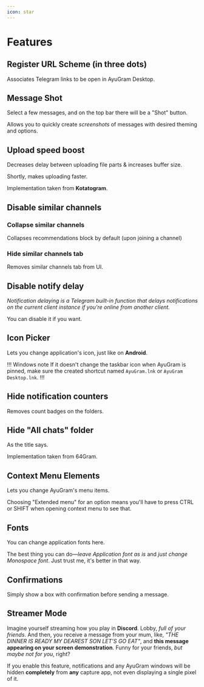 ```yaml
---
icon: star
---
```


# Features

## Register URL Scheme (in three dots)

Associates Telegram links to be open in AyuGram Desktop.

## Message Shot

Select a few messages, and on the top bar there will be a "Shot" button.

Allows you to quickly create *screenshots* of messages with desired theming and options.

## Upload speed boost

Decreases delay between uploading file parts & increases buffer size.

Shortly, makes uploading faster.

Implementation taken from **Kotatogram**.

## Disable similar channels

### Collapse similar channels

Collapses recommendations block by default (upon joining a channel) 

### Hide similar channels tab

Removes similar channels tab from UI.

## Disable notify delay

*Notification delaying is a Telegram built-in function that delays notifications on the current client instance if you're online from another client.*

You can disable it if you want.

## Icon Picker

Lets you change application's icon, just like on **Android**.

!!! Windows note
If it doesn't change the taskbar icon when AyuGram is pinned, make sure the created shortcut named `AyuGram.lnk` or `AyuGram Desktop.lnk`.
!!!

## Hide notification counters

Removes count badges on the folders.

## Hide "All chats" folder

As the title says.

Implementation taken from 64Gram.

## Context Menu Elements

Lets you change AyuGram's menu items.

Choosing "Extended menu" for an option means you'll have to press CTRL or SHIFT when opening context menu to see that.

## Fonts

You can change application fonts here.

The best thing you can do—*leave Application font as is* and *just change Monospace font*. Just trust me, it's better in that way.

## Confirmations

Simply show a box with confirmation before sending a message.

## Streamer Mode

Imagine yourself streaming how you play in **Discord**. Lobby, *full of your friends*. And then, you receive a message from your mum, like, *"THE DINNER IS READY MY DEAREST SON LET'S GO EAT"*, and **this message appearing on your screen demonstration**. Funny for your friends, *but maybe not for you*, right?

If you enable this feature, notifications and any AyuGram windows will be hidden **completely** from **any** capture app, not even displaying a single pixel of it.
